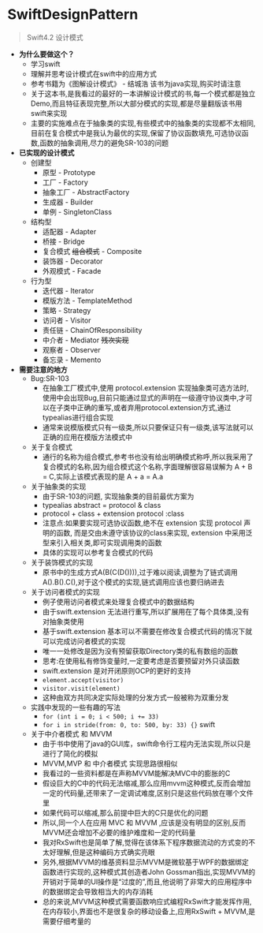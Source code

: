 # SwiftDesignPattern

>Swift4.2 设计模式 
>
*  **为什么要做这个？**  
	* 学习swift
	* 理解并思考设计模式在swift中的应用方式
	* 参考书籍为《图解设计模式》 - 结城浩 该书为java实现,购买时请注意
	* 关于这本书,是我看过的最好的一本讲解设计模式的书,每一个模式都是独立Demo,而且特征表现完整,所以大部分模式的实现,都是尽量翻版该书用swift来实现
	* 主要的实施难点在于抽象类的实现,有些模式中的抽象类的实现都不太相同,目前在复合模式中是我认为最优的实现,保留了协议函数填充,可选协议函数,函数的抽象调用,尽力的避免SR-103的问题
*  **已实现的设计模式**
	* 创建型 
		* 原型 - Prototype 
		* 工厂 - Factory 
		* 抽象工厂 - AbstractFactory 
		* 生成器 - Builder 
		* 单例 - SingletonClass
	* 结构型
		* 适配器 - Adapter
		* 桥接 - Bridge 
		* 复合模式 ~~组合模式~~ - Composite
		* 装饰器 - Decorator
		* 外观模式 - Facade
	* 行为型
		* 迭代器 - Iterator
		* 模版方法 - TemplateMethod
		* 策略 - Strategy
		* 访问者 - Visitor
		* 责任链 - ChainOfResponsibility
		* 中介者 - Mediator ~~残次实现~~
		* 观察者 - Observer
		* 备忘录 - Memento
*  **需要注意的地方**
	*  Bug:SR-103
		*  在抽象工厂模式中,使用 protocol.extension 实现抽象类可选方法时,使用中会出现Bug,目前只能通过显式的声明在一级遵守协议类中,才可以在子类中正确的重写,或者弃用protocol.extension方式,通过typealias进行组合实现
		*  通常来说模版模式只有一级类,所以只要保证只有一级类,该写法就可以正确的应用在模版方法模式中
	* 关于复合模式
		* 通行的名称为组合模式,参考书也没有给出明确模式称呼,所以我采用了复合模式的名称,因为组合模式这个名称,字面理解很容易误解为 A + B = C,实际上该模式表现的是 A + a = A.a
	* 关于抽象类的实现
		* 由于SR-103的问题, 实现抽象类的目前最优方案为 
		* typealias abstract = protocol & class
		* protocol + class + extension protocol :class
		* 注意点:如果要实现可选协议函数,绝不在 extension 实现 protocol 声明的函数, 而是交由未遵守该协议的class来实现, extension 中采用泛型来引入相关类,即可实现调用类的函数
		* 具体的实现可以参考复合模式的代码
	* 关于装饰模式的实现
		* 原书中的生成方式A(B(C(D()))),过于难以阅读,调整为了链式调用A().B().C(),对于这个模式的实现,链式调用应该也要归纳进去
	* 关于访问者模式的实现
		* 例子使用访问者模式来处理复合模式中的数据结构
		* 由于swift.extension 无法进行重写,所以扩展用在了每个具体类,没有对抽象类使用
		* 基于swift.extension 基本可以不需要在修改复合模式代码的情况下就可以完成访问者模式的实现
		* 唯一一处修改是因为没有预留获取Directory类的私有数组的函数
		* 思考:在使用私有修饰变量时,一定要考虑是否要预留对外只读函数
		* swift.extension 是对开闭原则OCP的更好的支持
		* ```element.accept(visitor)```
		* ```visitor.visit(element)```
		* 这种由双方共同决定实际处理的分发方式一般被称为双重分发
	* 实践中发现的一些有趣的写法
		* ```for (int i = 0; i < 500; i += 33)``` 
		* ```for i in stride(from: 0, to: 500, by: 33) {}``` swift
	* 关于中介者模式 和 MVVM
		* 由于书中使用了java的GUI库，swift命令行工程内无法实现,所以只是进行了简化的模拟
		* MVVM,MVP 和 中介者模式 实现思路很相似
		* 我看过的一些资料都是在声称MVVM能解决MVC中的膨胀的C
		* 假设巨大的C中的代码无法缩减,那么应用mvvm这种模式,反而会增加一定的代码量,还带来了一定调试难度,区别只是这些代码放在哪个文件里
		* 如果代码可以缩减,那么前提中巨大的C只是优化的问题
		* 所以,同一个人在应用 MVC 和 MVVM ,应该是没有明显的区别,反而MVVM还会增加不必要的维护难度和一定的代码量
		* 我对RxSwift也是简单了解,觉得在该体系下程序数据流动的方式变的不太好理解,但是这种编码方式确实亮眼
		* 另外,根据MVVM的维基资料显示MVVM是微软基于WPF的数据绑定函数进行实现的,这种模式其创造者John Gossman指出,实现MVVM的开销对于简单的UI操作是“过度的”,而且,他说明了非常大的应用程序中的数据绑定会导致相当大的内存消耗
		* 总的来说,MVVM这种模式需要函数响应式编程RxSwift才能发挥作用,在内存较小,界面也不是很复杂的移动设备上,应用RxSwift + MVVM,是需要仔细考量的
> 
